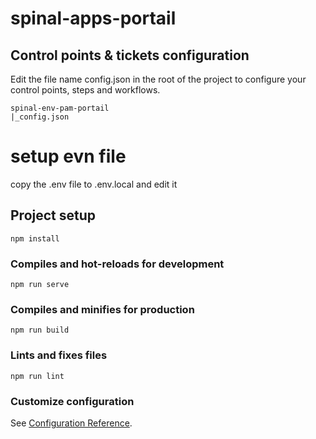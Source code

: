 # spinal-apps-portail

## Control points & tickets configuration

Edit the file name config.json in the root of the project to configure your control points, steps and workflows.

```
spinal-env-pam-portail
|_config.json
```

# setup evn file

copy the .env file to .env.local and edit it

## Project setup

```
npm install
```

### Compiles and hot-reloads for development

```
npm run serve
```

### Compiles and minifies for production

```
npm run build
```

### Lints and fixes files

```
npm run lint
```

### Customize configuration

See [Configuration Reference](https://cli.vuejs.org/config/).
